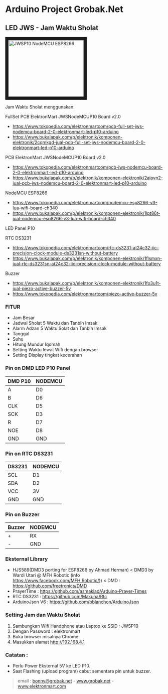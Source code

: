 # Arduino Project Grobak.Net

## LED JWS - Jam Waktu Sholat

<a href="http://www.youtube.com/watch?feature=player_embedded&v=M4p0XktM3mg" target="_blank"><img src="http://img.youtube.com/vi/M4p0XktM3mg/0.jpg" 
alt="JWSP10 NodeMCU ESP8266" width="240" height="180" border="10" /></a>

Jam Waktu Sholat menggunakan: 

FullSet PCB ElektronMart JWSNodeMCUP10 Board v2.0
- https://www.tokopedia.com/elektronmartcom/pcb-full-set-jws-nodemcu-board-2-0-elektronmart-led-p10-arduino
- https://www.bukalapak.com/p/elektronik/komponen-elektronik/2cqmkgd-jual-pcb-full-set-jws-nodemcu-board-2-0-elektronmart-led-p10-arduino

PCB ElektronMart JWSNodeMCUP10 Board v2.0
- https://www.tokopedia.com/elektronmartcom/pcb-jws-nodemcu-board-2-0-elektronmart-led-p10-arduino
- https://www.bukalapak.com/p/elektronik/komponen-elektronik/2aiovn2-jual-pcb-jws-nodemcu-board-2-0-elektronmart-led-p10-arduino

NodeMCU ESP8266
- https://www.tokopedia.com/elektronmartcom/nodemcu-esp8266-v3-lua-wifi-board-ch340
- https://www.bukalapak.com/p/elektronik/komponen-elektronik/1lpt86t-jual-nodemcu-esp8266-v3-lua-wifi-board-ch340

LED Panel P10

RTC DS3231
- https://www.tokopedia.com/elektronmartcom/rtc-ds3231-at24c32-iic-precision-clock-module-ds3231sn-without-battery
- https://www.bukalapak.com/p/elektronik/komponen-elektronik/1flsmxn-jual-rtc-ds3231sn-at24c32-iic-precision-clock-module-without-battery

Buzzer
- https://www.bukalapak.com/p/elektronik/komponen-elektronik/1fo3u1t-jual-piezo-active-buzzer-5v
- https://www.tokopedia.com/elektronmartcom/piezo-active-buzzer-5v

### FITUR

- Jam Besar
- Jadwal Sholat 5 Waktu dan Tanbih Imsak
- Alarm Adzan 5 Waktu Solat dan Tanbih Imsak
- Tanggal
- Suhu
- Hitung Mundur Iqomah
- Setting Waktu lewat Wifi dengan browser
- Setting Display tingkat kecerahan

### Pin on DMD LED P10 Panel

| DMD P10 | NODEMCU | 
| ------- | ------- |
| A       | D0      |                                                 
| B       | D6      |
| CLK     | D5      |
| SCK     | D3      |                            
| R       | D7      |
| NOE     | D8      |
| GND     | GND     |

### Pin on RTC DS3231

| DS3231 | NODEMCU |
| ------ | ------- |
| SCL    | D1      |
| SDA    | D2      |
| VCC    | 3V      |
| GND    | GND     |

### Pin on Buzzer

| Buzzer | NODEMCU |
| ------ | ------- |
| +      | RX      |
| -      | GND     |

### Eksternal Library
- HJS589(DMD3 porting for ESP8266 by Ahmad Herman) < DMD3 by Wardi Utari @ MFH Robotic (info https://www.facebook.com/MFH.Robotic/)) < DMD : https://github.com/freetronics/DMD
- PrayerTime : https://github.com/asmaklad/Arduino-Prayer-Times
- RTC DS3231 : https://github.com/Makuna/Rtc
- ArduinoJson V6 : https://github.com/bblanchon/ArduinoJson

### Setting Jam dan Waktu Sholat
1. Sambungkan Wifi Handphone atau Laptop ke SSID : JWSP10
2. Dengan Password : elektronmart
3. Buka browser misalnya Chrome
4. Masukkan alamat http://192.168.4.1


### Catatan : 
- Perlu Power Eksternal 5V ke LED P10.
- Saat Flashing (upload program) cabut sementara pin untuk buzzer.

> email : bonny@grobak.net - www.grobak.net - www.elektronmart.com
